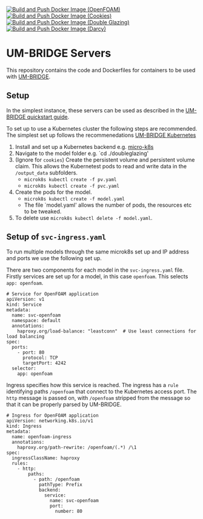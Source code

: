 [![Build and Push Docker Image (OpenFOAM)](https://github.com/benmkent/umbridge-servers/actions/workflows/docker-image-openfoam.yml/badge.svg)](https://github.com/benmkent/umbridge-servers/actions/workflows/docker-image-openfoam.yml)
[![Build and Push Docker Image (Cookies)](https://github.com/benmkent/umbridge-servers/actions/workflows/docker-image-cookie.yml/badge.svg)](https://github.com/benmkent/umbridge-servers/actions/workflows/docker-image-cookie.yml)
[![Build and Push Docker Image (Double Glazing)](https://github.com/benmkent/umbridge-servers/actions/workflows/docker-image-doubleglazing.yml/badge.svg)](https://github.com/benmkent/umbridge-servers/actions/workflows/docker-image-doubleglazing.yml)
[![Build and Push Docker Image (Darcy)](https://github.com/benmkent/umbridge-servers/actions/workflows/darcy.yml/badge.svg)](https://github.com/benmkent/umbridge-servers/actions/workflows/darcy.yml)

# UM-BRIDGE Servers

This repository contains the code and Dockerfiles for containers to be used with [UM-BRIDGE](https://github.com/UM-Bridge/umbridge).

## Setup
In the simplest instance, these servers can be used as described in the [UM-BRIDGE quickstart guide](https://um-bridge-benchmarks.readthedocs.io/en/docs/quickstart.html).

To set up to use a Kubernetes cluster the following steps are recommended.
The simplest set up follows the recommenedations [UM-BRIDGE Kubernetes](https://um-bridge-benchmarks.readthedocs.io/en/docs/umbridge/kubernetes.html)

1. Install and set up a Kubernetes backend e.g. [micro-k8s](https://microk8s.io/docs/getting-started)
2. Navigate to the model folder e.g. `cd ./doubleglazing'
3. (Ignore for `cookies`) Create the persistent volume and persistent volume claim. This allows the Kubernetest pods to read and write data in the `/output_data` subfolders.
   - `microk8s kubectl create -f pv.yaml`
   - `microk8s kubectl create -f pvc.yaml`
4. Create the pods for the model.
   - `microk8s kubectl create -f model.yaml`
   - The file `model.yaml' allows the number of pods, the resources etc to be tweaked.
5. To delete use `microk8s kubectl delete -f model.yaml`.

## Setup of `svc-ingress.yaml`
To run multiple models through the same microk8s set up and IP address and ports we use the following set up.

There are two components for each model in the `svc-ingress.yaml` file.
Firstly services are set up for a model, in this case `openfoam`.
This selects `app: openfoam`.
```
# Service for OpenFOAM application
apiVersion: v1
kind: Service
metadata:
  name: svc-openfoam
  namespace: default
  annotations:
    haproxy.org/load-balance: "leastconn"  # Use least connections for load balancing
spec:
  ports:
    - port: 80
      protocol: TCP
      targetPort: 4242
  selector:
    app: openfoam
```
Ingress specifies how this service is reached.
The ingress has a `rule` identifying paths `/openfoam` that connect to the Kubernetes access port.
The `http` message is passed on, with `/openfoam` stripped from the message so that it can be properly parsed by UM-BRIDGE.
```
# Ingress for OpenFOAM application
apiVersion: networking.k8s.io/v1
kind: Ingress
metadata:
  name: openfoam-ingress
  annotations:
    haproxy.org/path-rewrite: /openfoam/(.*) /\1
spec:
  ingressClassName: haproxy
  rules:
    - http:
        paths:
          - path: /openfoam
            pathType: Prefix
            backend:
              service:
                name: svc-openfoam
                port:
                  number: 80
```
